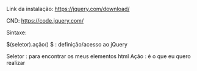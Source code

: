 Link da instalação: https://jquery.com/download/

CND: https://code.jquery.com/

Sintaxe: 

$(seletor).ação()
$ : definição/acesso ao jQuery

Seletor : para encontrar os meus elementos html
Ação : é o que eu quero realizar
